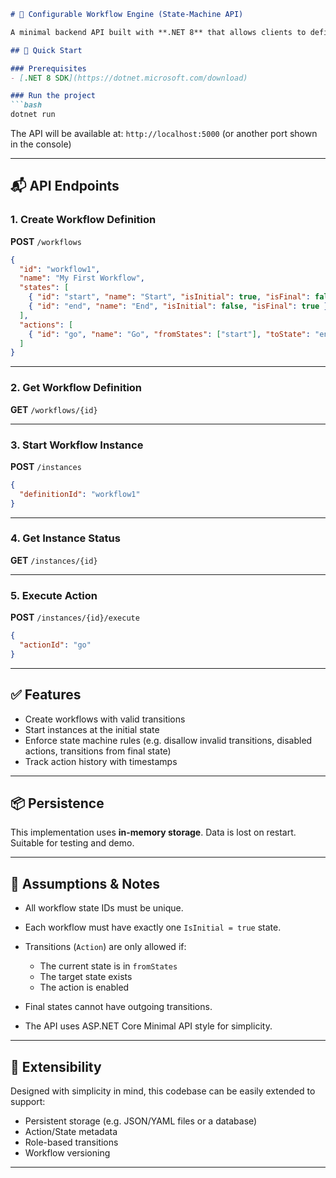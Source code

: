 
````markdown
# 🧩 Configurable Workflow Engine (State-Machine API)

A minimal backend API built with **.NET 8** that allows clients to define, run, and manage workflow instances as configurable state machines.

## 🚀 Quick Start

### Prerequisites
- [.NET 8 SDK](https://dotnet.microsoft.com/download)

### Run the project
```bash
dotnet run
````

The API will be available at: `http://localhost:5000` (or another port shown in the console)

---

## 📬 API Endpoints

### 1. Create Workflow Definition

**POST** `/workflows`

```json
{
  "id": "workflow1",
  "name": "My First Workflow",
  "states": [
    { "id": "start", "name": "Start", "isInitial": true, "isFinal": false },
    { "id": "end", "name": "End", "isInitial": false, "isFinal": true }
  ],
  "actions": [
    { "id": "go", "name": "Go", "fromStates": ["start"], "toState": "end" }
  ]
}
```

---

### 2. Get Workflow Definition

**GET** `/workflows/{id}`

---

### 3. Start Workflow Instance

**POST** `/instances`

```json
{
  "definitionId": "workflow1"
}
```

---

### 4. Get Instance Status

**GET** `/instances/{id}`

---

### 5. Execute Action

**POST** `/instances/{id}/execute`

```json
{
  "actionId": "go"
}
```

---

## ✅ Features

* Create workflows with valid transitions
* Start instances at the initial state
* Enforce state machine rules (e.g. disallow invalid transitions, disabled actions, transitions from final state)
* Track action history with timestamps

---

## 📦 Persistence

This implementation uses **in-memory storage**. Data is lost on restart. Suitable for testing and demo.

---

## 📌 Assumptions & Notes

* All workflow state IDs must be unique.
* Each workflow must have exactly one `IsInitial = true` state.
* Transitions (`Action`) are only allowed if:

  * The current state is in `fromStates`
  * The target state exists
  * The action is enabled
* Final states cannot have outgoing transitions.
* The API uses ASP.NET Core Minimal API style for simplicity.

---

## 🔧 Extensibility

Designed with simplicity in mind, this codebase can be easily extended to support:

* Persistent storage (e.g. JSON/YAML files or a database)
* Action/State metadata
* Role-based transitions
* Workflow versioning

---

